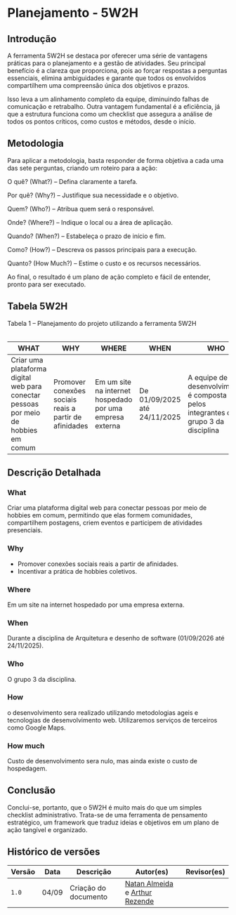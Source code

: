 # Planejamento - 5W2H

## Introdução

A ferramenta 5W2H se destaca por oferecer uma série de vantagens práticas para o planejamento e a gestão de atividades. Seu principal benefício é a clareza que proporciona, pois ao forçar respostas a perguntas essenciais, elimina ambiguidades e garante que todos os envolvidos compartilhem uma compreensão única dos objetivos e prazos.

Isso leva a um alinhamento completo da equipe, diminuindo falhas de comunicação e retrabalho. Outra vantagem fundamental é a eficiência, já que a estrutura funciona como um checklist que assegura a análise de todos os pontos críticos, como custos e métodos, desde o início.

## Metodologia

Para aplicar a metodologia, basta responder de forma objetiva a cada uma das sete perguntas, criando um roteiro para a ação:

O quê? (What?) – Defina claramente a tarefa.

Por quê? (Why?) – Justifique sua necessidade e o objetivo.

Quem? (Who?) – Atribua quem será o responsável.

Onde? (Where?) – Indique o local ou a área de aplicação.

Quando? (When?) – Estabeleça o prazo de início e fim.

Como? (How?) – Descreva os passos principais para a execução.

Quanto? (How Much?) – Estime o custo e os recursos necessários.

Ao final, o resultado é um plano de ação completo e fácil de entender, pronto para ser executado.

## Tabela 5W2H

<figcaption style="self-justfy:center;">Tabela 1 – Planejamento do projeto utilizando a ferramenta 5W2H</figcaption>
<br>

| WHAT                                                                 | WHY                                           | WHERE                                                      | WHEN                          | WHO                                                                 | HOW                                                                                     | HOW MUCH                                                                                  |
|----------------------------------------------------------------------|-----------------------------------------------|------------------------------------------------------------|-------------------------------|----------------------------------------------------------------------|------------------------------------------------------------------------------------------|--------------------------------------------------------------------------------------------|
| Criar uma plataforma digital web para conectar pessoas por meio de hobbies em comum | Promover conexões sociais reais a partir de afinidades | Em um site na internet hospedado por uma empresa externa    | De 01/09/2025 até 24/11/2025 | A equipe de desenvolvimento é composta pelos integrantes do grupo 3 da disciplina | O desenvolvimento será realizado utilizando metodologias ágeis e tecnologias de desenvolvimento web | Custo de desenvolvimento será nulo, mas ainda existe o custo de hospedagem |


## Descrição Detalhada

### What

Criar uma plataforma digital web para conectar pessoas por meio de hobbies em comum, permitindo que elas formem comunidades, compartilhem postagens, criem eventos e participem de atividades presenciais.

### Why

- Promover conexões sociais reais a partir de afinidades.
- Incentivar a prática de hobbies coletivos.

### Where

Em um site na internet hospedado por uma empresa externa.

### When

Durante a disciplina de Arquitetura e desenho de software (01/09/2026 até 24/11/2025).

### Who

O grupo 3 da disciplina.

### How

o desenvolvimento sera realizado utilizando metodologias ageis e tecnologias de desenvolvimento web. Utilizaremos serviços de terceiros como Google Maps.

### How much

Custo de desenvolvimento sera nulo, mas ainda existe o custo de hospedagem.

## Conclusão

Conclui-se, portanto, que o 5W2H é muito mais do que um simples checklist administrativo. Trata-se de uma ferramenta de pensamento estratégico, um framework que traduz ideias e objetivos em um plano de ação tangível e organizado.

## Histórico de versões

| Versão | Data       | Descrição                    | Autor(es)        | Revisor(es)         |  
|--------|------------|------------------------------|------------------|---------------------|  
| `1.0` |  04/09    | Criação do documento | [Natan Almeida](https://github.com/natanalmeida03)  e [Arthur Rezende](arthur-augusto) |   |  
